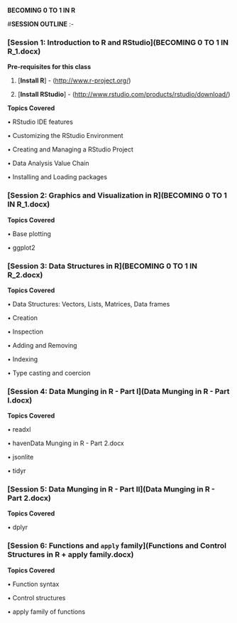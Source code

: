 **BECOMING 0 TO 1 IN R**

#**SESSION OUTLINE** :-

### [Session 1: Introduction to R and RStudio](BECOMING 0 TO 1 IN R_1.docx)

**Pre-requisites for this class**

1.	[**Install R**] - (http://www.r-project.org/)

2.	[**Install RStudio**] - (http://www.rstudio.com/products/rstudio/download/)

**Topics Covered**

•	RStudio IDE features

•	Customizing the RStudio Environment

•	Creating and Managing a RStudio Project

•	Data Analysis Value Chain

•	Installing and Loading packages

### [Session 2: Graphics and Visualization in R](BECOMING 0 TO 1 IN R_1.docx)

**Topics Covered**

•	Base plotting

•	ggplot2

### [Session 3: Data Structures in R](BECOMING 0 TO 1 IN R_2.docx)

**Topics Covered**

•	Data Structures: Vectors, Lists, Matrices, Data frames

•	Creation

•	Inspection

•	Adding and Removing

•	Indexing

•	Type casting and coercion

### [Session 4: Data Munging in R - Part I](Data Munging in R - Part I.docx)

**Topics Covered**

•	readxl

•	havenData Munging in R - Part 2.docx

•	jsonlite

•	tidyr

### [Session 5: Data Munging in R - Part II](Data Munging in R - Part 2.docx)

**Topics Covered**

•	dplyr

### [Session 6:  Functions and ```apply``` family](Functions and Control Structures in R + apply family.docx)

**Topics Covered**

•	Function syntax

•	Control structures

•	apply family of functions







